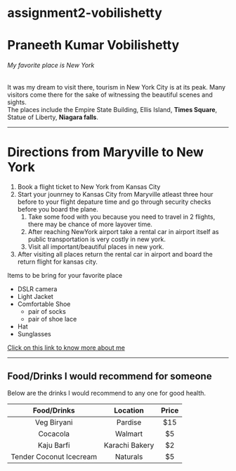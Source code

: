# assignment2-vobilishetty
# Praneeth Kumar Vobilishetty
###### My favorite place is New York

It was my dream to visit there, tourism in New York City is at its peak. Many visitors come there for the sake of witnessing the beautiful scenes and sights.<br> The places  include the Empire State Building, Ellis Island, **Times Square**, Statue of Liberty, **Niagara falls**.

---
# Directions from Maryville to New York
1. Book a flight ticket to New York from Kansas City
2. Start your jounrney to Kansas City from Maryville atleast three  hour before to your flight depature time and go through security checks before you board the plane.
    1. Take some food with you because you need to travel in 2 flights, there may be chance of more layover time.
    2. After reaching NewYork airport take a rental car in airport itself as public transportation is very costly in new york.
    3. Visit all important/beautiful places in new york.
3. After visiting all places return the rental car in airport and board the return flight for kansas city.


Items to be bring for your favorite place
* DSLR camera
* Light Jacket
* Comfortable Shoe
    * pair of socks
    * pair of shoe lace
* Hat
* Sunglasses

[Click on this link to know more about me](AboutMe.md)

----
## Food/Drinks I would recommend for someone

Below are the drinks I would recommend to any one for good health.

| Food/Drinks | Location | Price |
| :---: | :---: | :---: |
| Veg Biryani | Pardise | $15 |
| Cocacola | Walmart | $5 |
| Kaju Barfi| Karachi Bakery | $2 |
| Tender Coconut Icecream| Naturals | $5 |